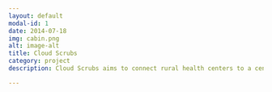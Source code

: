 ```yaml
---
layout: default
modal-id: 1
date: 2014-07-18
img: cabin.png
alt: image-alt
title: Cloud Scrubs
category: project
description: Cloud Scrubs aims to connect rural health centers to a central system to mine the health data and allow governments to take proactive steps to avoid, reduce medical conditions in a population.

---
```

